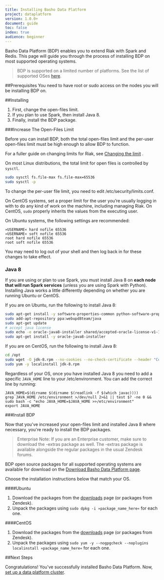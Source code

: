 ```yaml
---
title: Installing Basho Data Platform
project: dataplatform
version: 1.0.0+
document: guide
toc: false
index: true
audience: beginner
---
```


[bdp compatibility]: http://docs.basho.com/dataplatform/1.0.0/#supported-operating-systems
[bdp configure]: http://docs.basho.com/dataplatform/1.0.0/using-dataplatform/configuration/setup-a-cluster/
[bdp download]: http://docs.basho.com/dataplatform/1.0.0/downloads/


Basho Data Platform (BDP) enables you to extend Riak with Spark and Redis. This page will guide you through the process of installing BDP on most supported operating systems.

>BDP is supported on a limited number of platforms. See the list of supported OSes [here][bdp compatibility].

##Prerequisites
You need to have root or sudo access on the nodes you will be installing BDP on.

##Installing

1. First, change the open-files limit.
2. If you plan to use Spark, then install Java 8.
3. Finally, install the BDP package.

###Increase The Open-Files Limit

Before you can install BDP, both the total open-files limit and the per-user open-files limit must be high enough to allow BDP to function.

For a fuller guide on changing limits for Riak, see [Changing the limit](http://docs.basho.com/riak/latest/ops/tuning/open-files-limit/#Changing-the-limit) .

On most Linux distributions, the total limit for open files is controlled by `sysctl`.

```bash
sudo sysctl fs.file-max fs.file-max=65536
sudo sysctl -p
```

To change the per-user file limit, you need to edit /etc/security/limits.conf.

On CentOS systems, set a proper limit for the user you’re usually logging in with to do any kind of work on the machine, including managing Riak. On CentOS, `sudo` properly inherits the values from the executing user.

On Ubuntu systems, the following settings are recommended:

```config
»USERNAME« hard nofile 65536
»USERNAME« soft nofile 65536
root hard nofile 65536
root soft nofile 65536
```

<div class="note">
You may need to log out of your shell and then log back in for these changes to take effect.
</div>

### Java 8

If you are using or plan to use Spark, you must install Java 8 on **each node that will run Spark services** (unless you are using Spark with Python). Installing Java works a little differently depending on whether you are running Ubuntu or CentOS.

If you are on Ubuntu, run the following to install Java 8:

```bash
sudo apt-get install -y software-properties-common python-software-properties debconf-utils
sudo add-apt-repository ppa:webupd8team/java
sudo apt-get update
# accept java license
sudo echo -e oracle-java8-installer shared/accepted-oracle-license-v1-1 select true | sudo debconf-set-selections
sudo apt-get install -y oracle-java8-installer
```

If you are on CentOS, run the following to install Java 8:

```bash
cd /opt
sudo wget -O jdk-8.rpm --no-cookies --no-check-certificate --header "Cookie: gpw_e24=http%3A%2F%2Fwww.oracle.com%2F; oraclelicense=accept-securebackup-cookie" "http://download.oracle.com/otn-pub/java/jdk/8u45-b14/jdk-8u45-linux-x64.rpm"
sudo yum -y localinstall jdk-8.rpm
```

Regardless of your OS, once you have installed Java 8 you need to add a specific `JAVA_HOME` line to your /etc/environment. You can add the correct line by running: 

```shell
JAVA_HOME=$(dirname $(dirname $(readlink -f $(which javac))))
grep JAVA_HOME /etc/environment >/dev/null 2>&1 || test $? -ne 0 && sudo bash -c "echo JAVA_HOME=$JAVA_HOME >>/etc/environment"
export JAVA_HOME
```

###Install BDP

Now that you've increased your open-files limit and installed Java 8 where necessary, you're ready to install the BDP packages.

>Enterprise Note:
>If you are an Enterprise customer, make sure to download the -extras package as well. The -extras package is available alongside the regular packages in the usual Zendesk forums.

BDP open source packages for all supported operating systems are available for download on the [Download Basho Data Platform page][bdp download]. 

Choose the installation instructions below that match your OS.

####Ubuntu

1. Download the packages from the [downloads][bdp download] page (or packages from Zendesk).
2. Unpack the packages using `sudo dpkg -i »package_name_here«` for each one.

####CentOS

1. Download the packages from the [downloads][bdp download] page (or packages from Zendesk).
2. Unpack the packages using `sudo yum -y --nogpgcheck --noplugins localinstall »package_name_here«` for each one.


##Next Steps

Congratulations! You've successfully installed Basho Data Platform. Now, [set up a data platform cluster][bdp configure].

